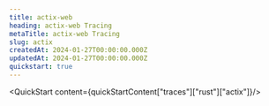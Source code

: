 ```yaml
---
title: actix-web
heading: actix-web Tracing
metaTitle: actix-web Tracing
slug: actix
createdAt: 2024-01-27T00:00:00.000Z
updatedAt: 2024-01-27T00:00:00.000Z
quickstart: true
---
```


<QuickStart content={quickStartContent["traces"]["rust"]["actix"]}/>
